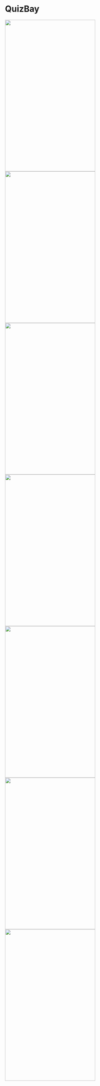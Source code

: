 # QuizBay

<img src="https://user-images.githubusercontent.com/68854742/187078418-16ce0d15-542b-4723-9c0d-e9a97140c7e7.jpeg" width="300" height="500">
<img src="https://user-images.githubusercontent.com/68854742/187078408-1901f3e6-78b7-4bde-8f81-fef233e072ee.jpeg" width="300" height="500">
<img src="https://user-images.githubusercontent.com/68854742/187078404-2db2e8ae-0174-4d86-b69a-164078b0a160.jpeg" width="300" height="500">
<img src="https://user-images.githubusercontent.com/68854742/187078428-fe096bf8-425c-47ae-b70e-6ce7f4f6ea0c.jpeg" width="300" height="500">
<img src="https://user-images.githubusercontent.com/68854742/187078403-87a7fd5b-796c-4d52-8b5e-a0d289648ee0.jpeg" width="300" height="500">
<img src="https://user-images.githubusercontent.com/68854742/187078424-4716dc3d-aee9-442d-bcd3-f7d562029add.jpeg" width="300" height="500">
<img src="https://user-images.githubusercontent.com/68854742/187078431-3981f322-b818-429d-916f-b1fed0bce7ac.jpeg" width="300" height="500">
